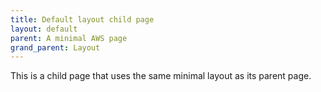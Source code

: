 ```yaml
---
title: Default layout child page
layout: default
parent: A minimal AWS page 
grand_parent: Layout
---
```


This is a child page that uses the same minimal layout as its parent page.
